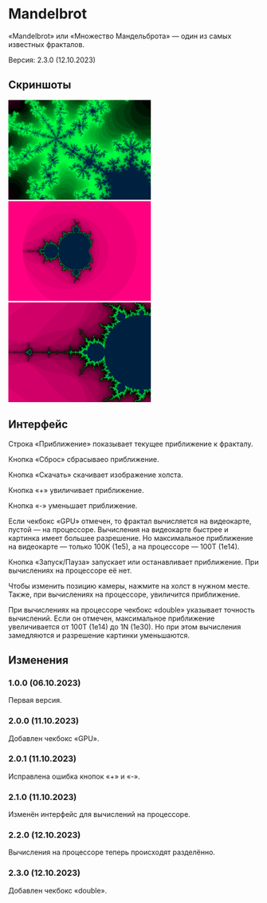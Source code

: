# Mandelbrot
«Mandelbrot» или «Множество Мандельброта» — один из самых известных фракталов.

Версия: 2.3.0 (12.10.2023)

## Скриншоты
<img src="img1.png" height="200">
<img src="img2.png" height="200">
<img src="img3.png" height="200">

## Интерфейс
Строка «Приближение» показывает текущее приближение к фракталу.

Кнопка «Сброс» сбрасываео приближение.

Кнопка «Скачать» скачивает изображение холста.

Кнопка «+» увиличивает приближение.

Кнопка «-» уменьшает приближение.

Если чекбокс «GPU» отмечен, то фрактал вычисляется на видеокарте, пустой — на процессоре. Вычисления на видеокарте быстрее и картинка имеет большее разрешение. Но максимальное приближение на видеокарте — только 100K (1e5), а на процессоре — 100T (1e14).

Кнопка «Запуск/Пауза» запускает или останавливает приближение. При вычислениях на процессоре её нет.

Чтобы изменить позицию камеры, нажмите на холст в нужном месте. Также, при вычислениях на процессоре, увиличится приближение.

При вычислениях на процессоре чекбокс «double» указывает точность вычислений. Если он отмечен, максимальное приближение увеличивается от 100T (1e14) до 1N (1e30). Но при этом вычисления замедляются и разрешение картинки уменьшаются.

## Изменения
### 1.0.0 (06.10.2023)
Первая версия.

### 2.0.0 (11.10.2023)
Добавлен чекбокс «GPU».

### 2.0.1 (11.10.2023)
Исправлена ошибка кнопок «+» и «-».

### 2.1.0 (11.10.2023)
Изменён интерфейс для вычислений на процессоре.

### 2.2.0 (12.10.2023)
Вычисления на процессоре теперь происходят разделённо.

### 2.3.0 (12.10.2023)
Добавлен чекбокс «double».